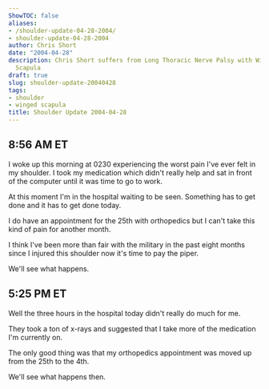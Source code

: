 ```yaml
---
ShowTOC: false
aliases:
- /shoulder-update-04-28-2004/
- shoulder-update-04-28-2004
author: Chris Short
date: "2004-04-28"
description: Chris Short suffers from Long Thoracic Nerve Palsy with Winging of the
  Scapula
draft: true
slug: shoulder-update-20040428
tags:
- shoulder
- winged scapula
title: Shoulder Update 2004-04-28
---
```


## 8:56 AM ET

I woke up this morning at 0230 experiencing the worst pain I've ever felt in my shoulder. I took my medication which didn't really help and sat in front of the computer until it was time to go to work.

At this moment I'm in the hospital waiting to be seen. Something has to get done and it has to get done today.

I do have an appointment for the 25th with orthopedics but I can't take this kind of pain for another month.

I think I've been more than fair with the military in the past eight months since I injured this shoulder now it's time to pay the piper.

We'll see what happens.

## 5:25 PM ET

Well the three hours in the hospital today didn't really do much for me.

They took a ton of x-rays and suggested that I take more of the medication I'm currently on.

The only good thing was that my orthopedics appointment was moved up from the 25th to the 4th.

We'll see what happens then.